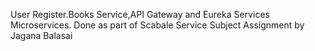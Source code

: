 User Register.Books Service,API Gateway and Eureka Services Microservices.
Done as part of Scabale Service Subject Assignment by Jagana Balasai
